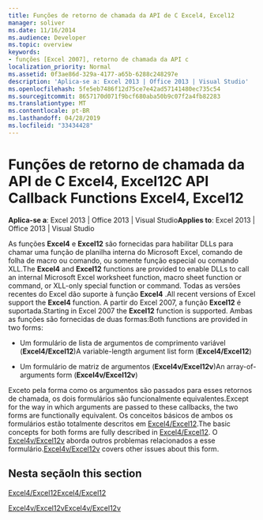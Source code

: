 ```yaml
---
title: Funções de retorno de chamada da API de C Excel4, Excel12
manager: soliver
ms.date: 11/16/2014
ms.audience: Developer
ms.topic: overview
keywords:
- funções [Excel 2007], retorno de chamada da API c
localization_priority: Normal
ms.assetid: 0f3ae86d-329a-4177-a65b-6288c248297e
description: 'Aplica-se a: Excel 2013 | Office 2013 | Visual Studio'
ms.openlocfilehash: 5fe5eb7486f12d75ce7e42ad57141480ec735c54
ms.sourcegitcommit: 8657170d071f9bcf680aba50b9c07f2a4fb82283
ms.translationtype: MT
ms.contentlocale: pt-BR
ms.lasthandoff: 04/28/2019
ms.locfileid: "33434428"
---
```

# <a name="c-api-callback-functions-excel4-excel12"></a><span data-ttu-id="03f8e-104">Funções de retorno de chamada da API de C Excel4, Excel12</span><span class="sxs-lookup"><span data-stu-id="03f8e-104">C API Callback Functions Excel4, Excel12</span></span>

<span data-ttu-id="03f8e-105">**Aplica-se a**: Excel 2013 | Office 2013 | Visual Studio</span><span class="sxs-lookup"><span data-stu-id="03f8e-105">**Applies to**: Excel 2013 | Office 2013 | Visual Studio</span></span> 
  
<span data-ttu-id="03f8e-106">As funções **Excel4** e **Excel12** são fornecidas para habilitar DLLs para chamar uma função de planilha interna do Microsoft Excel, comando de folha de macro ou comando, ou somente função especial ou comando XLL.</span><span class="sxs-lookup"><span data-stu-id="03f8e-106">The **Excel4** and **Excel12** functions are provided to enable DLLs to call an internal Microsoft Excel worksheet function, macro sheet function or command, or XLL-only special function or command.</span></span> <span data-ttu-id="03f8e-107">Todas as versões recentes do Excel dão suporte à função **Excel4** .</span><span class="sxs-lookup"><span data-stu-id="03f8e-107">All recent versions of Excel support the **Excel4** function.</span></span> <span data-ttu-id="03f8e-108">A partir do Excel 2007, a função **Excel12** é suportada.</span><span class="sxs-lookup"><span data-stu-id="03f8e-108">Starting in Excel 2007 the **Excel12** function is supported.</span></span> <span data-ttu-id="03f8e-109">Ambas as funções são fornecidas de duas formas:</span><span class="sxs-lookup"><span data-stu-id="03f8e-109">Both functions are provided in two forms:</span></span> 
  
- <span data-ttu-id="03f8e-110">Um formulário de lista de argumentos de comprimento variável (**Excel4/Excel12**)</span><span class="sxs-lookup"><span data-stu-id="03f8e-110">A variable-length argument list form (**Excel4/Excel12**)</span></span>
    
- <span data-ttu-id="03f8e-111">Um formulário de matriz de argumentos (**Excel4v/Excel12v**)</span><span class="sxs-lookup"><span data-stu-id="03f8e-111">An array-of-arguments form (**Excel4v/Excel12v**)</span></span>
    
<span data-ttu-id="03f8e-112">Exceto pela forma como os argumentos são passados para esses retornos de chamada, os dois formulários são funcionalmente equivalentes.</span><span class="sxs-lookup"><span data-stu-id="03f8e-112">Except for the way in which arguments are passed to these callbacks, the two forms are functionally equivalent.</span></span> <span data-ttu-id="03f8e-113">Os conceitos básicos de ambos os formulários estão totalmente descritos em [Excel4/Excel12](excel4-excel12.md).</span><span class="sxs-lookup"><span data-stu-id="03f8e-113">The basic concepts for both forms are fully described in [Excel4/Excel12](excel4-excel12.md).</span></span> <span data-ttu-id="03f8e-114">O [Excel4v/Excel12v](excel4v-excel12v.md) aborda outros problemas relacionados a esse formulário.</span><span class="sxs-lookup"><span data-stu-id="03f8e-114">[Excel4v/Excel12v](excel4v-excel12v.md) covers other issues about this form.</span></span> 
  
## <a name="in-this-section"></a><span data-ttu-id="03f8e-115">Nesta seção</span><span class="sxs-lookup"><span data-stu-id="03f8e-115">In this section</span></span>

[<span data-ttu-id="03f8e-116">Excel4/Excel12</span><span class="sxs-lookup"><span data-stu-id="03f8e-116">Excel4/Excel12</span></span>](excel4-excel12.md)
  
[<span data-ttu-id="03f8e-117">Excel4v/Excel12v</span><span class="sxs-lookup"><span data-stu-id="03f8e-117">Excel4v/Excel12v</span></span>](excel4v-excel12v.md)
  

